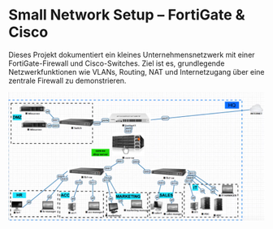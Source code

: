 # Small Network Setup – FortiGate & Cisco

Dieses Projekt dokumentiert ein kleines Unternehmensnetzwerk mit einer FortiGate-Firewall und Cisco-Switches. Ziel ist es, grundlegende Netzwerkfunktionen wie VLANs, Routing, NAT und Internetzugang über eine zentrale Firewall zu demonstrieren.

![Netzwerkdiagramm](NETpic.png)
